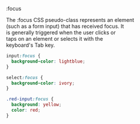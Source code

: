 :focus

The :focus CSS pseudo-class represents an element  
(such as a form input) that has received focus. It  
is generally triggered when the user clicks or  
taps on an element or selects it with the  
keyboard's Tab key.  

```css
input:focus {
  background-color: lightblue;
}

select:focus {
  background-color: ivory;
}

.red-input:focus {
  background: yellow;
  color: red;
}
```
